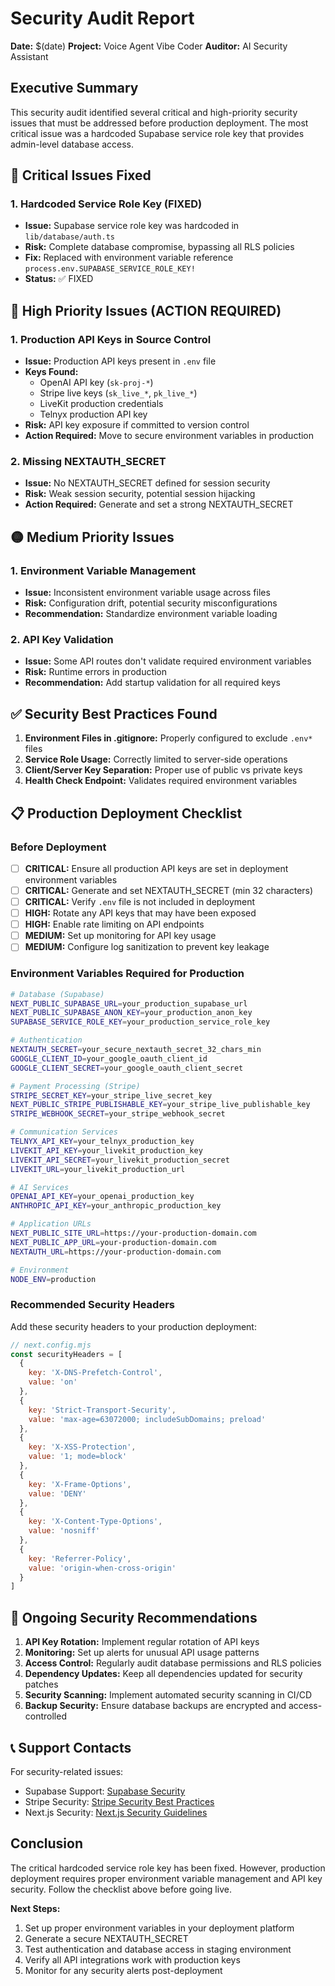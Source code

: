 # Security Audit Report

**Date:** $(date)
**Project:** Voice Agent Vibe Coder
**Auditor:** AI Security Assistant

## Executive Summary

This security audit identified several critical and high-priority security issues that must be addressed before production deployment. The most critical issue was a hardcoded Supabase service role key that provides admin-level database access.

## 🚨 Critical Issues Fixed

### 1. Hardcoded Service Role Key (FIXED)
- **Issue:** Supabase service role key was hardcoded in `lib/database/auth.ts`
- **Risk:** Complete database compromise, bypassing all RLS policies
- **Fix:** Replaced with environment variable reference `process.env.SUPABASE_SERVICE_ROLE_KEY!`
- **Status:** ✅ FIXED

## 🔴 High Priority Issues (ACTION REQUIRED)

### 1. Production API Keys in Source Control
- **Issue:** Production API keys present in `.env` file
- **Keys Found:**
  - OpenAI API key (`sk-proj-*`)
  - Stripe live keys (`sk_live_*`, `pk_live_*`)
  - LiveKit production credentials
  - Telnyx production API key
- **Risk:** API key exposure if committed to version control
- **Action Required:** Move to secure environment variables in production

### 2. Missing NEXTAUTH_SECRET
- **Issue:** No NEXTAUTH_SECRET defined for session security
- **Risk:** Weak session security, potential session hijacking
- **Action Required:** Generate and set a strong NEXTAUTH_SECRET

## 🟡 Medium Priority Issues

### 1. Environment Variable Management
- **Issue:** Inconsistent environment variable usage across files
- **Risk:** Configuration drift, potential security misconfigurations
- **Recommendation:** Standardize environment variable loading

### 2. API Key Validation
- **Issue:** Some API routes don't validate required environment variables
- **Risk:** Runtime errors in production
- **Recommendation:** Add startup validation for all required keys

## ✅ Security Best Practices Found

1. **Environment Files in .gitignore:** Properly configured to exclude `.env*` files
2. **Service Role Usage:** Correctly limited to server-side operations
3. **Client/Server Key Separation:** Proper use of public vs private keys
4. **Health Check Endpoint:** Validates required environment variables

## 📋 Production Deployment Checklist

### Before Deployment
- [ ] **CRITICAL:** Ensure all production API keys are set in deployment environment variables
- [ ] **CRITICAL:** Generate and set NEXTAUTH_SECRET (min 32 characters)
- [ ] **CRITICAL:** Verify `.env` file is not included in deployment
- [ ] **HIGH:** Rotate any API keys that may have been exposed
- [ ] **HIGH:** Enable rate limiting on API endpoints
- [ ] **MEDIUM:** Set up monitoring for API key usage
- [ ] **MEDIUM:** Configure log sanitization to prevent key leakage

### Environment Variables Required for Production

```bash
# Database (Supabase)
NEXT_PUBLIC_SUPABASE_URL=your_production_supabase_url
NEXT_PUBLIC_SUPABASE_ANON_KEY=your_production_anon_key
SUPABASE_SERVICE_ROLE_KEY=your_production_service_role_key

# Authentication
NEXTAUTH_SECRET=your_secure_nextauth_secret_32_chars_min
GOOGLE_CLIENT_ID=your_google_oauth_client_id
GOOGLE_CLIENT_SECRET=your_google_oauth_client_secret

# Payment Processing (Stripe)
STRIPE_SECRET_KEY=your_stripe_live_secret_key
NEXT_PUBLIC_STRIPE_PUBLISHABLE_KEY=your_stripe_live_publishable_key
STRIPE_WEBHOOK_SECRET=your_stripe_webhook_secret

# Communication Services
TELNYX_API_KEY=your_telnyx_production_key
LIVEKIT_API_KEY=your_livekit_production_key
LIVEKIT_API_SECRET=your_livekit_production_secret
LIVEKIT_URL=your_livekit_production_url

# AI Services
OPENAI_API_KEY=your_openai_production_key
ANTHROPIC_API_KEY=your_anthropic_production_key

# Application URLs
NEXT_PUBLIC_SITE_URL=https://your-production-domain.com
NEXT_PUBLIC_APP_URL=your-production-domain.com
NEXTAUTH_URL=https://your-production-domain.com

# Environment
NODE_ENV=production
```

### Recommended Security Headers
Add these security headers to your production deployment:

```javascript
// next.config.mjs
const securityHeaders = [
  {
    key: 'X-DNS-Prefetch-Control',
    value: 'on'
  },
  {
    key: 'Strict-Transport-Security',
    value: 'max-age=63072000; includeSubDomains; preload'
  },
  {
    key: 'X-XSS-Protection',
    value: '1; mode=block'
  },
  {
    key: 'X-Frame-Options',
    value: 'DENY'
  },
  {
    key: 'X-Content-Type-Options',
    value: 'nosniff'
  },
  {
    key: 'Referrer-Policy',
    value: 'origin-when-cross-origin'
  }
]
```

## 🔐 Ongoing Security Recommendations

1. **API Key Rotation:** Implement regular rotation of API keys
2. **Monitoring:** Set up alerts for unusual API usage patterns
3. **Access Control:** Regularly audit database permissions and RLS policies
4. **Dependency Updates:** Keep all dependencies updated for security patches
5. **Security Scanning:** Implement automated security scanning in CI/CD
6. **Backup Security:** Ensure database backups are encrypted and access-controlled

## 📞 Support Contacts

For security-related issues:
- Supabase Support: [Supabase Security](https://supabase.com/docs/guides/platform/going-to-prod)
- Stripe Security: [Stripe Security Best Practices](https://stripe.com/docs/security)
- Next.js Security: [Next.js Security Guidelines](https://nextjs.org/docs/advanced-features/security-headers)

## Conclusion

The critical hardcoded service role key has been fixed. However, production deployment requires proper environment variable management and API key security. Follow the checklist above before going live.

**Next Steps:**
1. Set up proper environment variables in your deployment platform
2. Generate a secure NEXTAUTH_SECRET
3. Test authentication and database access in staging environment
4. Verify all API integrations work with production keys
5. Monitor for any security alerts post-deployment 